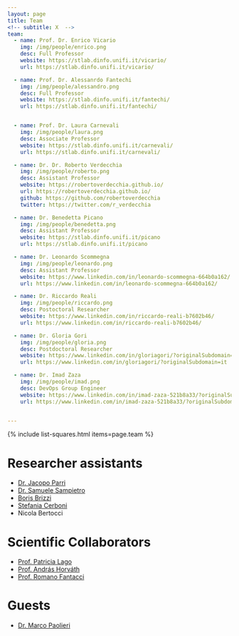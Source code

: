 ```yaml
---
layout: page
title: Team
<!-- subtitle: X  -->
team:
  - name: Prof. Dr. Enrico Vicario
    img: /img/people/enrico.png
    desc: Full Professor
    website: https://stlab.dinfo.unifi.it/vicario/
    url: https://stlab.dinfo.unifi.it/vicario/

  - name: Prof. Dr. Alessanrdo Fantechi
    img: /img/people/alessandro.png
    desc: Full Professor
    website: https://stlab.dinfo.unifi.it/fantechi/
    url: https://stlab.dinfo.unifi.it/fantechi/


  - name: Prof. Dr. Laura Carnevali
    img: /img/people/laura.png
    desc: Associate Professor
    website: https://stlab.dinfo.unifi.it/carnevali/ 
    url: https://stlab.dinfo.unifi.it/carnevali/ 

  - name: Dr. Dr. Roberto Verdecchia
    img: /img/people/roberto.png
    desc: Assistant Professor 
    website: https://robertoverdecchia.github.io/
    url: https://robertoverdecchia.github.io/
    github: https://github.com/robertoverdecchia
    twitter: https://twitter.com/r_verdecchia

  - name: Dr. Benedetta Picano
    img: /img/people/benedetta.png
    desc: Assistant Professor
    website: https://stlab.dinfo.unifi.it/picano
    url: https://stlab.dinfo.unifi.it/picano

  - name: Dr. Leonardo Scommegna
    img: /img/people/leonardo.png
    desc: Assistant Professor
    website: https://www.linkedin.com/in/leonardo-scommegna-664b0a162/
    url: https://www.linkedin.com/in/leonardo-scommegna-664b0a162/

  - name: Dr. Riccardo Reali
    img: /img/people/riccardo.png
    desc: Postoctoral Researcher
    website: https://www.linkedin.com/in/riccardo-reali-b7602b46/
    url: https://www.linkedin.com/in/riccardo-reali-b7602b46/

  - name: Dr. Gloria Gori
    img: /img/people/gloria.png
    desc: Postdoctoral Researcher
    website: https://www.linkedin.com/in/gloriagori/?originalSubdomain=it
    url: https://www.linkedin.com/in/gloriagori/?originalSubdomain=it

  - name: Dr. Imad Zaza
    img: /img/people/imad.png
    desc: DevOps Group Engineer
    website: https://www.linkedin.com/in/imad-zaza-521b8a33/?originalSubdomain=it
    url: https://www.linkedin.com/in/imad-zaza-521b8a33/?originalSubdomain=it


---
```

{% include list-squares.html items=page.team %}

<!--
# Associated Members
- [Prof. Dr. Hans van Vliet](https://scholar.google.it/citations?user=4YAdfEsAAAAJ&hl=it&oi=ao)
- [Prof. Dr. Gerrit van der Veer](https://www.cs.vu.nl/~gerrit/)
- [Prof. Dr. Chris Verhoef](https://www.cs.vu.nl/~x/)
-->

# Researcher assistants
- [Dr. Jacopo Parri](https://www.unifi.it/p-doc2-2020-0-A-2c3337293730-0.html)
- [Dr. Samuele Sampietro](https://www.linkedin.com/in/samuele-sampietro/)
- [Boris Brizzi](https://www.linkedin.com/in/boris-brizzi-099592117/)
- [Stefania Cerboni](https://www.linkedin.com/in/stefania-cerboni-66407a145/)
- Nicola Bertocci

# Scientific Collaborators
- [Prof. Patricia Lago](https://patricialago.nl/)
- [Prof. András Horváth](http://www.di.unito.it/~horvath/)
- [Prof. Romano Fantacci](https://romanofantacci.com/)
  
<!--
# Former Members
- ? [e.g., former graduated Ph.D. Student]
-->
# Guests
- [Dr. Marco Paolieri](https://qed.usc.edu/paolieri/)
